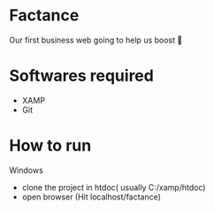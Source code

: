 # Factance
Our first business web going to help us boost 🚀


# Softwares required
- XAMP
- Git 

# How to run

Windows
- clone the project in htdoc( usually C:/xamp/htdoc)
- open browser (Hit localhost/factance)
